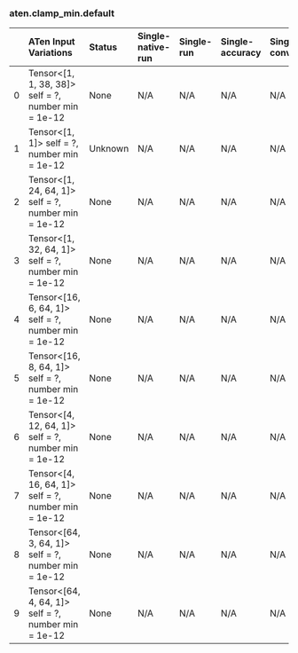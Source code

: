 ### aten.clamp_min.default
|    | ATen Input Variations                                  | Status   | Single-native-run   | Single-run   | Single-accuracy   | Single-converted   |
|---:|:-------------------------------------------------------|:---------|:--------------------|:-------------|:------------------|:-------------------|
|  0 | Tensor<[1, 1, 38, 38]> self = ?,<br>number min = 1e-12 | None     | N/A                 | N/A          | N/A               | N/A                |
|  1 | Tensor<[1, 1]> self = ?,<br>number min = 1e-12         | Unknown  | N/A                 | N/A          | N/A               | N/A                |
|  2 | Tensor<[1, 24, 64, 1]> self = ?,<br>number min = 1e-12 | None     | N/A                 | N/A          | N/A               | N/A                |
|  3 | Tensor<[1, 32, 64, 1]> self = ?,<br>number min = 1e-12 | None     | N/A                 | N/A          | N/A               | N/A                |
|  4 | Tensor<[16, 6, 64, 1]> self = ?,<br>number min = 1e-12 | None     | N/A                 | N/A          | N/A               | N/A                |
|  5 | Tensor<[16, 8, 64, 1]> self = ?,<br>number min = 1e-12 | None     | N/A                 | N/A          | N/A               | N/A                |
|  6 | Tensor<[4, 12, 64, 1]> self = ?,<br>number min = 1e-12 | None     | N/A                 | N/A          | N/A               | N/A                |
|  7 | Tensor<[4, 16, 64, 1]> self = ?,<br>number min = 1e-12 | None     | N/A                 | N/A          | N/A               | N/A                |
|  8 | Tensor<[64, 3, 64, 1]> self = ?,<br>number min = 1e-12 | None     | N/A                 | N/A          | N/A               | N/A                |
|  9 | Tensor<[64, 4, 64, 1]> self = ?,<br>number min = 1e-12 | None     | N/A                 | N/A          | N/A               | N/A                |

